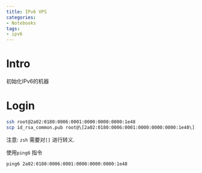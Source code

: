 ```yaml
---
title: IPv6 VPS
categories:
- Notebooks
tags:
- ipv6
---
```


# Intro

初始化IPv6的机器

<!--more-->

# Login

```sh
ssh root@2a02:0180:0006:0001:0000:0000:0000:1e48
scp id_rsa_common.pub root@\[2a02:0180:0006:0001:0000:0000:0000:1e48\]:~/
```

注意: `zsh` 需要对`[]` 进行转义.

使用`ping6` 指令

```sh
ping6 2a02:0180:0006:0001:0000:0000:0000:1e48
```

